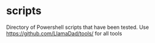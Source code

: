 # scripts
Directory of Powershell scripts that have been tested.
Use https://github.com/LlamaDad/tools/ for all tools